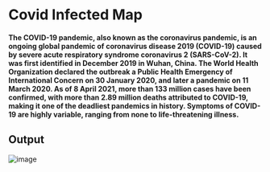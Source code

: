 # Covid Infected Map
#### The COVID-19 pandemic, also known as the coronavirus pandemic, is an ongoing global pandemic of coronavirus disease 2019 (COVID-19) caused by severe acute respiratory syndrome coronavirus 2 (SARS-CoV-2). It was first identified in December 2019 in Wuhan, China. The World Health Organization declared the outbreak a Public Health Emergency of International Concern on 30 January 2020, and later a pandemic on 11 March 2020. As of 8 April 2021, more than 133 million cases have been confirmed, with more than 2.89 million deaths attributed to COVID-19, making it one of the deadliest pandemics in history. Symptoms of COVID-19 are highly variable, ranging from none to life-threatening illness.

## Output 
![image](https://github.com/piyushkrm/Covid-Map/assets/143158860/48e59f9b-63df-40a5-b46e-50b2faa41211)
